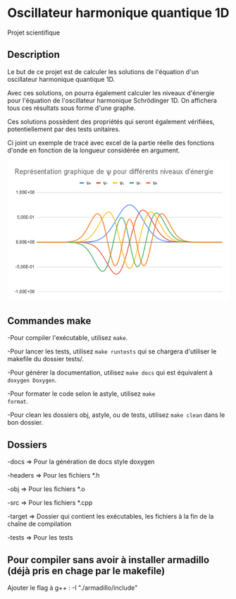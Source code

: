 # Oscillateur harmonique quantique 1D

Projet scientifique

## Description

Le but de ce projet est de calculer les solutions de l'équation d'un oscillateur harmonique quantique 1D.

Avec ces solutions, on pourra également calculer les niveaux d'énergie pour l'équation de l'oscillateur harmonique Schrödinger 1D. On affichera tous ces résultats sous forme d'une graphe.

Ces solutions possèdent des propriétés qui seront également vérifiées, potentiellement par des tests unitaires.

Ci joint un exemple de tracé avec excel de la partie réelle des fonctions d'onde en fonction de la longueur considérée en argument.

![exemple](graph_5_niveaux.png)

## Commandes make

-Pour compiler l'exécutable, utilisez <code>make</code>.

-Pour lancer les tests, utilisez <code>make runtests</code> qui se chargera d'utiliser le makefile du dossier tests/.

-Pour générer la documentation, utilisez <code>make docs</code> qui est équivalent à <code>doxygen Doxygen</code>.

-Pour formater le code selon le astyle, utilisez <code>make format</code>.

-Pour clean les dossiers obj, astyle, ou de tests, utilisez <code>make clean</code> dans le bon dossier.

## Dossiers

-docs => Pour la génération de docs style doxygen

-headers => Pour les fichiers *.h

-obj => Pour les fichiers *.o

-src => Pour les fichiers *.cpp

-target => Dossier qui contient les exécutables, les fichiers à la fin de la chaîne de compilation

-tests => Pour les tests

## Pour compiler sans avoir à installer armadillo (déjà pris en chage par le makefile)

Ajouter le flag à g++ : -I "./armadillo/include"
